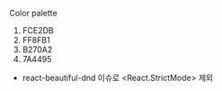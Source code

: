 Color palette
1. FCE2DB
2. FF8FB1
3. B270A2
4. 7A4495


* react-beautiful-dnd 이슈로 <React.StrictMode> 제외